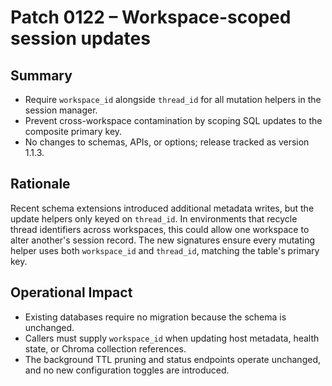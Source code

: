 # Patch 0122 – Workspace-scoped session updates

## Summary
- Require `workspace_id` alongside `thread_id` for all mutation helpers in the session manager.
- Prevent cross-workspace contamination by scoping SQL updates to the composite primary key.
- No changes to schemas, APIs, or options; release tracked as version 1.1.3.

## Rationale
Recent schema extensions introduced additional metadata writes, but the update helpers only keyed on `thread_id`. In environments that recycle thread identifiers across workspaces, this could allow one workspace to alter another's session record. The new signatures ensure every mutating helper uses both `workspace_id` and `thread_id`, matching the table's primary key.

## Operational Impact
- Existing databases require no migration because the schema is unchanged.
- Callers must supply `workspace_id` when updating host metadata, health state, or Chroma collection references.
- The background TTL pruning and status endpoints operate unchanged, and no new configuration toggles are introduced.

